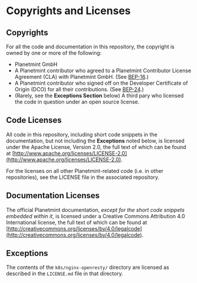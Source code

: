 # Copyrights and Licenses

## Copyrights

For all the code and documentation in this repository, the copyright is owned by one or more of the following:

- Planetmint GmbH
- A Planetmint contributor who agreed to a Planetmint Contributor License Agreement (CLA) with Planetmint GmbH. (See [BEP-16](https://github.com/bigchaindb/BEPs/tree/master/16).)
- A Planetmint contributor who signed off on the Developer Certificate of Origin (DCO) for all their contributions. (See [BEP-24](https://github.com/bigchaindb/BEPs/tree/master/24).)
- (Rarely, see the **Exceptions Section** below) A third pary who licensed the code in question under an open source license.

## Code Licenses

All code in this repository, including short code snippets in the documentation, but not including the **Exceptions** noted below, is licensed under the Apache License, Version 2.0, the full text of which can be found at [http://www.apache.org/licenses/LICENSE-2.0](http://www.apache.org/licenses/LICENSE-2.0).

For the licenses on all other Planetmint-related code (i.e. in other repositories), see the LICENSE file in the associated repository.

## Documentation Licenses

The official Planetmint documentation, _except for the short code snippets embedded within it_, is licensed under a Creative Commons Attribution 4.0 International license, the full text of which can be found at [http://creativecommons.org/licenses/by/4.0/legalcode](http://creativecommons.org/licenses/by/4.0/legalcode).

## Exceptions

The contents of the `k8s/nginx-openresty/` directory are licensed as described in the `LICENSE.md` file in that directory.
